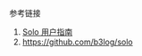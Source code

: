 





参考链接

1. [Solo 用户指南             ](https://hacpai.com/article/1492881378588)
2. https://github.com/b3log/solo